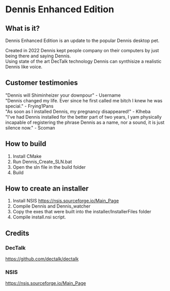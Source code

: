 # Dennis Enhanced Edition

## What is it?

Dennis Enhanced Edition is an update to the popular Dennis desktop pet. 

Created in 2022 Dennis kept people company on their computers by just being there and saying Dennis. \
Using state of the art DecTalk technology Dennis can synthisize a realistic Dennis like voice.

## Customer testimonies

"Dennis will Shiminheizer your downpour" - Username \
"Dennis changed my life. Ever since he first called me bitch I knew he was special." - Frying1Pans \
"As soon as I installed Dennis, my pregnancy disappeared!" - Klheba \
"I've had Dennis installed for the better part of two years, I yam physically incapable of registering the phrase Dennis as a name, nor a sound, it is just silence now." - Scoman

## How to build

1. Install CMake
2. Run Dennis_Create_SLN.bat
3. Open the sln file in the build folder
4. Build

## How to create an installer

1. Install NSIS https://nsis.sourceforge.io/Main_Page
2. Compile Dennis and Dennis_watcher
3. Copy the exes that were built into the installer/InstallerFiles folder
4. Compile install.nsi script.

## Credits

### DecTalk
https://github.com/dectalk/dectalk

### NSIS
https://nsis.sourceforge.io/Main_Page
